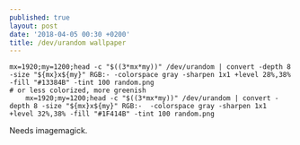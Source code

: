 ```yaml
---
published: true
layout: post
date: '2018-04-05 00:30 +0200'
title: /dev/urandom wallpaper
---
```

    mx=1920;my=1200;head -c "$((3*mx*my))" /dev/urandom | convert -depth 8 -size "${mx}x${my}" RGB:- -colorspace gray -sharpen 1x1 +level 28%,38% -fill "#13384B" -tint 100 random.png
    # or less colorized, more greenish
        mx=1920;my=1200;head -c "$((3*mx*my))" /dev/urandom | convert -depth 8 -size "${mx}x${my}" RGB:-  -colorspace gray -sharpen 1x1 +level 32%,38% -fill "#1F414B" -tint 100 random.png
    
Needs imagemagick.